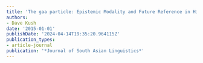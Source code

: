 ```yaml
---
title: 'The gaa particle: Epistemic Modality and Future Reference in Hindi.'
authors:
- Dave Kush
date: '2015-01-01'
publishDate: '2024-04-14T19:35:20.964115Z'
publication_types:
- article-journal
publication: '*Journal of South Asian Linguistics*'
---
```

